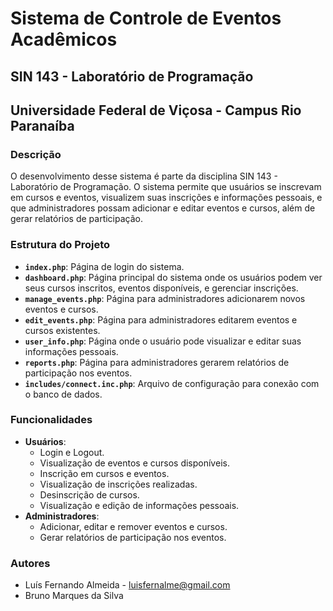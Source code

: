# Sistema de Controle de Eventos Acadêmicos

## SIN 143 - Laboratório de Programação
## Universidade Federal de Viçosa - Campus Rio Paranaíba

### Descrição

O desenvolvimento desse sistema é parte da disciplina SIN 143 - Laboratório de Programação. O sistema permite que usuários se inscrevam em cursos e eventos, visualizem suas inscrições e informações pessoais, e que administradores possam adicionar e editar eventos e cursos, além de gerar relatórios de participação.

### Estrutura do Projeto
* **`index.php`**: Página de login do sistema.
* **`dashboard.php`**: Página principal do sistema onde os usuários podem ver seus cursos inscritos, eventos disponíveis, e gerenciar inscrições.
* **`manage_events.php`**: Página para administradores adicionarem novos eventos e cursos.
* **`edit_events.php`**: Página para administradores editarem eventos e cursos existentes.
* **`user_info.php`**: Página onde o usuário pode visualizar e editar suas informações pessoais.
* **`reports.php`**: Página para administradores gerarem relatórios de participação nos eventos.
* **`includes/connect.inc.php`**: Arquivo de configuração para conexão com o banco de dados.

### Funcionalidades

* **Usuários**:
  * Login e Logout.
  * Visualização de eventos e cursos disponíveis.
  * Inscrição em cursos e eventos.
  * Visualização de inscrições realizadas.
  * Desinscrição de cursos.
  * Visualização e edição de informações pessoais.
* **Administradores**:
  * Adicionar, editar e remover eventos e cursos.
  * Gerar relatórios de participação nos eventos.

### Autores

* Luís Fernando Almeida - [luisfernalme@gmail.com](mailto:luisfernalme@gmail.com)
* Bruno Marques da Silva
